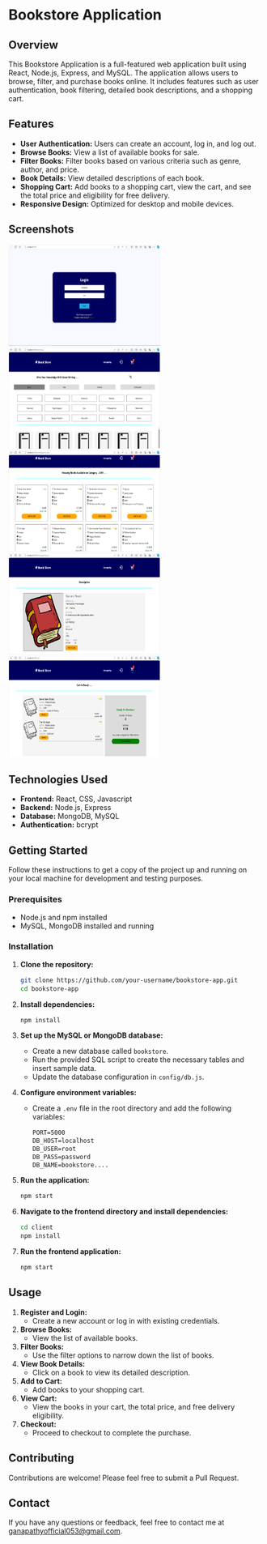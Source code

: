# Bookstore Application

## Overview
This Bookstore Application is a full-featured web application built using React, Node.js, Express, and MySQL. The application allows users to browse, filter, and purchase books online. It includes features such as user authentication, book filtering, detailed book descriptions, and a shopping cart.

## Features
- **User Authentication:** Users can create an account, log in, and log out.
- **Browse Books:** View a list of available books for sale.
- **Filter Books:** Filter books based on various criteria such as genre, author, and price.
- **Book Details:** View detailed descriptions of each book.
- **Shopping Cart:** Add books to a shopping cart, view the cart, and see the total price and eligibility for free delivery.
- **Responsive Design:** Optimized for desktop and mobile devices.

## Screenshots
<img src="https://github.com/S-ganapathy/Bookstore/blob/main/Saved%20Pictures/book-login.PNG" height="200" width="300"/> <img src="https://github.com/S-ganapathy/Bookstore/blob/main/Saved%20Pictures/book-home.PNG" height="200" width="300"/> <img src="https://github.com/S-ganapathy/Bookstore/blob/main/Saved%20Pictures/book-category.PNG" height="200" width="300"/> 
<img src="https://github.com/S-ganapathy/Bookstore/blob/main/Saved%20Pictures/book-description.PNG" height="200" width="300"/><img src="https://github.com/S-ganapathy/Bookstore/blob/main/Saved%20Pictures/book-cart.PNG" height="200" width="300"/>


## Technologies Used
- **Frontend:** React, CSS, Javascript
- **Backend:** Node.js, Express
- **Database:** MongoDB, MySQL
- **Authentication:**  bcrypt

## Getting Started
Follow these instructions to get a copy of the project up and running on your local machine for development and testing purposes.

### Prerequisites
- Node.js and npm installed
- MySQL, MongoDB installed and running

### Installation

1. **Clone the repository:**
    ```bash
    git clone https://github.com/your-username/bookstore-app.git
    cd bookstore-app
    ```

2. **Install dependencies:**
    ```bash
    npm install
    ```

3. **Set up the MySQL or MongoDB database:**
    - Create a new database called `bookstore`.
    - Run the provided SQL script to create the necessary tables and insert sample data.
    - Update the database configuration in `config/db.js`.

4. **Configure environment variables:**
    - Create a `.env` file in the root directory and add the following variables:
      ```
      PORT=5000
      DB_HOST=localhost
      DB_USER=root
      DB_PASS=password
      DB_NAME=bookstore....
      ```

5. **Run the application:**
    ```bash
    npm start
    ```

6. **Navigate to the frontend directory and install dependencies:**
    ```bash
    cd client
    npm install
    ```

7. **Run the frontend application:**
    ```bash
    npm start
    ```

## Usage
1. **Register and Login:**
   - Create a new account or log in with existing credentials.
2. **Browse Books:**
   - View the list of available books.
3. **Filter Books:**
   - Use the filter options to narrow down the list of books.
4. **View Book Details:**
   - Click on a book to view its detailed description.
5. **Add to Cart:**
   - Add books to your shopping cart.
6. **View Cart:**
   - View the books in your cart, the total price, and free delivery eligibility.
7. **Checkout:**
   - Proceed to checkout to complete the purchase.

## Contributing
Contributions are welcome! Please feel free to submit a Pull Request.

## Contact
If you have any questions or feedback, feel free to contact me at ganapathyofficial053@gmail.com.
